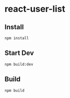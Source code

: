 # react-user-list

## Install
``npm install``

## Start Dev
``npm build:dev``

## Build
``npm build``
